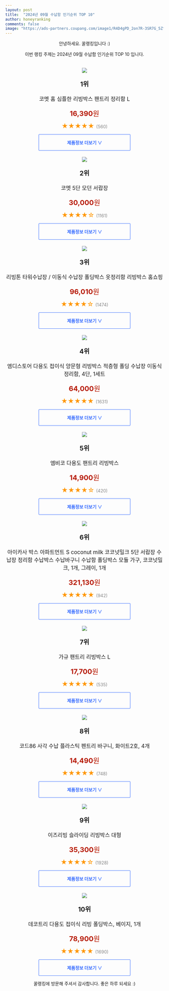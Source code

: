 ```yaml
---
layout: post
title:  "2024년 09월 수납함 인기순위 TOP 10"
author: honeyranking
comments: false
image: "https://ads-partners.coupang.com/image1/R4D4gPD_2on7R-3SR7G_5ZfOyM9ftvN3bEmtLhO4jhySXUTMvyLCnrr6LPoUf3ENBL417X7GFtq4DHZi8AHPi4RK0bEEyAuO2wWbxC4NxgwCobaMncWsFRwLV23DkdUjzxmXlRl2R3SkCedF-qLU2No7lvyEBnEnUO221Y5hVI-vVoKfDZQkgac4SMSrUVG5MSMjVMcPv71Q4aKu2odIOmqEkwc6B9BPdsQUJDshX_vndSiofrweP0KM1VMTaIq7Z5Tdt3SznOsODJoVcorHZV_HIZl2OCjRKEP5"
---
```

<p style="text-align: center;">안녕하세요. 꿀랭킹입니다 :)</p>
<p style="text-align: center;">이번 랭킹 주제는 2024년 09월 수납함 인기순위 TOP 10 입니다.</p><center><img src="https://ads-partners.coupang.com/image1/R4D4gPD_2on7R-3SR7G_5ZfOyM9ftvN3bEmtLhO4jhySXUTMvyLCnrr6LPoUf3ENBL417X7GFtq4DHZi8AHPi4RK0bEEyAuO2wWbxC4NxgwCobaMncWsFRwLV23DkdUjzxmXlRl2R3SkCedF-qLU2No7lvyEBnEnUO221Y5hVI-vVoKfDZQkgac4SMSrUVG5MSMjVMcPv71Q4aKu2odIOmqEkwc6B9BPdsQUJDshX_vndSiofrweP0KM1VMTaIq7Z5Tdt3SznOsODJoVcorHZV_HIZl2OCjRKEP5" style="margin-top:20px" /></center><p style="text-align: center; font-size: 20px"><b>1위</b></p><p style="text-align: center; font-size: 17px">코멧 홈 심플한 리빙박스 팬트리 정리함 L</p><p style="text-align: center;"><span style="color: #b61800; font-size: 22px;"><b>16,390</b>원</span></p><p style="text-align: center;"><span style="color: #ff9600; font-size: 20px;">★★★★★ </span><span style="color: #878787;">(560)</span></p><center><a href="https://link.coupang.com/re/AFFSDP?lptag=AF3899140&subid=honeyrank&pageKey=7252359878&itemId=18451001721&vendorItemId=85591775347&traceid=V0-153-0206bb9018445ea2&requestid=20240926010000254151378833&token=31850C%7CMIXED"><div style="font-size: 14px; display: inline-block; padding: 15px 90px; color: #346aff; border-radius: 2px; border: 1px solid #346aff; cursor: pointer;"><b>제품정보 더보기 &or;</b></div></a></center><center><img src="https://ads-partners.coupang.com/image1/bPJyUN9J_C2aj5y8bJoBBv5-h1DoD6gU0xFcYrhy0ByXUk2GKUQv22EQlDs7Ye7h1etpXn5DMJFY21vF2M8XRiRvd1lAsWjNwkj9vjw3A92b8N64hxwgt9_LarrABUEl2ah7CiS8wJ8MbVxgs4FL458228Nkbd1X007xOtltdiZMQZwGUgy6NeRqJkVk0f3n5GWeu_PeUu3SmGtmNSqJ8sLXZE8AyErA-ozSLJ8G7qwCq25eOxgdo49KbO9S_ruO_rfMJGEuW5Ar4anAyQUF9uxpiqtV1WoM3KH6" style="margin-top:20px" /></center><p style="text-align: center; font-size: 20px"><b>2위</b></p><p style="text-align: center; font-size: 17px">코멧 5단 모던 서랍장</p><p style="text-align: center;"><span style="color: #b61800; font-size: 22px;"><b>30,000</b>원</span></p><p style="text-align: center;"><span style="color: #ff9600; font-size: 20px;">★★★★☆ </span><span style="color: #878787;">(1161)</span></p><center><a href="https://link.coupang.com/re/AFFSDP?lptag=AF3899140&subid=honeyrank&pageKey=6687135728&itemId=15441471885&vendorItemId=82661100312&traceid=V0-153-f0e6fb0fa9332a1f&requestid=20240926010000254151378833&token=31850C%7CMIXED"><div style="font-size: 14px; display: inline-block; padding: 15px 90px; color: #346aff; border-radius: 2px; border: 1px solid #346aff; cursor: pointer;"><b>제품정보 더보기 &or;</b></div></a></center><center><img src="https://ads-partners.coupang.com/image1/ZIctIVuIhDttqSwkZDUiKbXRNk_GWAqlPXjbPibZwtY15oh8U2xZJTafaG6RAP5mWaQAWCB540UB_1SbAlVjzxu3M8fOPSmxRtP_rg5CBiMBK-UmVbbHg3TtHK0mXVNJqEqswsmIpdc-m8O63L86UWNs3dXJmSHGl-TxvrSYlPMaeBk4r-KuP8T0tE2rWM1fflyP_a83Qci3ik9gw8JqLJDLXg047OLGKgqhhG_RiO2A-Zul5Fd23UIKpDoaojxoJV8iOlzAI6DNQVreq6ukvgf7S5Ux8qrerZFlVDugM1xzc-JGNKXiOoXk956o7tc=" style="margin-top:20px" /></center><p style="text-align: center; font-size: 20px"><b>3위</b></p><p style="text-align: center; font-size: 17px">리빙톤 타워수납장 / 이동식 수납장 폴딩박스 옷정리함 리빙박스 홈쇼핑</p><p style="text-align: center;"><span style="color: #b61800; font-size: 22px;"><b>96,010</b>원</span></p><p style="text-align: center;"><span style="color: #ff9600; font-size: 20px;">★★★★☆ </span><span style="color: #878787;">(1474)</span></p><center><a href="https://link.coupang.com/re/AFFSDP?lptag=AF3899140&subid=honeyrank&pageKey=7677176926&itemId=20496173856&vendorItemId=87125336933&traceid=V0-153-65143a17b5956761&clickBeacon=37f26b60-7b57-11ef-8d40-ce01c9ad7c5f%7E3&requestid=20240926010000254151378833&token=31850C%7CMIXED"><div style="font-size: 14px; display: inline-block; padding: 15px 90px; color: #346aff; border-radius: 2px; border: 1px solid #346aff; cursor: pointer;"><b>제품정보 더보기 &or;</b></div></a></center><center><img src="https://ads-partners.coupang.com/image1/2gGz5P3gNeLUuLyU2rbnJkPRZO8JTBEpZ98kUeCohLf0ic667qgAu9WR05YWfx7RsRd_sp-nyDoexETIwJaQtHivzNGHHWt6oE5lPRAK6nX61pGeGCsOmTHYTjsehsFY75h0c9Ax3TKoiuWoGK8D0mbOP03Z5hga2AWgDcShp00Sbu2Ks0RTiCF0pQBLlbQk0Jr0uys-bSDnZh51m-DBHJ14X0g3ln10o-IAACjo2Iqv6K0p2KpDa-is1xyvlCF9K_xdOwkVoqcqWdC3TfqiOHnR_XQeDYV0MnGB5WCdwGWWjv3kMuBxrllR7hPyaQ==" style="margin-top:20px" /></center><p style="text-align: center; font-size: 20px"><b>4위</b></p><p style="text-align: center; font-size: 17px">엠디스토어 다용도 접이식 양문형 리빙박스 적층형 폴딩 수납장 이동식 정리함, 4단, 1세트</p><p style="text-align: center;"><span style="color: #b61800; font-size: 22px;"><b>64,000</b>원</span></p><p style="text-align: center;"><span style="color: #ff9600; font-size: 20px;">★★★★★ </span><span style="color: #878787;">(1631)</span></p><center><a href="https://link.coupang.com/re/AFFSDP?lptag=AF3899140&subid=honeyrank&pageKey=7849368103&itemId=21390909779&vendorItemId=86876076654&traceid=V0-153-8e3807ffb707c262&clickBeacon=37f29270-7b57-11ef-b385-a8447e9f1e4d%7E3&requestid=20240926010000254151378833&token=31850C%7CMIXED"><div style="font-size: 14px; display: inline-block; padding: 15px 90px; color: #346aff; border-radius: 2px; border: 1px solid #346aff; cursor: pointer;"><b>제품정보 더보기 &or;</b></div></a></center><center><img src="https://ads-partners.coupang.com/image1/0JPd3F1YG2F8zYC-0IrGpr92DECY0RiAB2yOJ1VHIATGyyJMm6xQ2gjN4ZeSRfxyu94LVEqH04Y5zD2a2MU9lUMGS-fnujJ5fWyb7pJuphldP7g4zdEvMwkrZ9nQHMjCqz_F4V4QcTilU1xC8z1XILGODgD-L_jvdSBLmgHOqpXixGxq2w2L5w4fN3tL5ddG6jlqdkQea_z1UpCzvUkX1Y9FeUcEe9xa_SEgwwnK53p-bMMc9nscvujctAYchuqLbsOXbcj8GcPMXKXnQyXaJbfX4j-OxGmya8auUxSvT9IWgBWpfgUDcA2QxA==" style="margin-top:20px" /></center><p style="text-align: center; font-size: 20px"><b>5위</b></p><p style="text-align: center; font-size: 17px">엠비코 다용도 팬트리 리빙박스</p><p style="text-align: center;"><span style="color: #b61800; font-size: 22px;"><b>14,900</b>원</span></p><p style="text-align: center;"><span style="color: #ff9600; font-size: 20px;">★★★★☆ </span><span style="color: #878787;">(420)</span></p><center><a href="https://link.coupang.com/re/AFFSDP?lptag=AF3899140&subid=honeyrank&pageKey=8193331535&itemId=12800307296&vendorItemId=86420003938&traceid=V0-153-942aacb931fbab4a&requestid=20240926010000254151378833&token=31850C%7CMIXED"><div style="font-size: 14px; display: inline-block; padding: 15px 90px; color: #346aff; border-radius: 2px; border: 1px solid #346aff; cursor: pointer;"><b>제품정보 더보기 &or;</b></div></a></center><center><img src="https://ads-partners.coupang.com/image1/uWqIRFR42HS_TghRubw0s_vtYFDO_M8iY8E90a_LVISai5VDY3H847tNmkKvplCfxnHCpYpLOw9pnA0-3Bu2s8J9LogNthh6VdpGr6l04GiudOBc3icLDFG9uyBS9vB0HjCJp0pikHNkpnIxP36UzsFEQCaYjRhYPu-3pFJDgRgQgMsOUL2xAEfWbglUE-qUgCJcWD-I-1uydIiQJDDUAmM6uregN4moR6jgkwpCYpWiMFQr8DcdgA6tMA-kE9VTI4HW8hYxzyN9dj2OpNqm6oOBBtEC5GZ7Y1uNGdyJkJjqmdRzsQoV7S86S2Q0kmk=" style="margin-top:20px" /></center><p style="text-align: center; font-size: 20px"><b>6위</b></p><p style="text-align: center; font-size: 17px">아이카사 박스 아파트먼트 S coconut milk 코코넛밀크 5단 서랍장 수납장 정리함 수납박스 수납바구니 수납함 폴딩박스 모듈 가구, 코코넛밀크, 1개, 그레이, 1개</p><p style="text-align: center;"><span style="color: #b61800; font-size: 22px;"><b>321,130</b>원</span></p><p style="text-align: center;"><span style="color: #ff9600; font-size: 20px;">★★★★★ </span><span style="color: #878787;">(942)</span></p><center><a href="https://link.coupang.com/re/AFFSDP?lptag=AF3899140&subid=honeyrank&pageKey=1767511493&itemId=9187420459&vendorItemId=70998087659&traceid=V0-153-96f0bd1be01d4f46&clickBeacon=37f29270-7b57-11ef-b2df-6252934fe66b%7E3&requestid=20240926010000254151378833&token=31850C%7CMIXED"><div style="font-size: 14px; display: inline-block; padding: 15px 90px; color: #346aff; border-radius: 2px; border: 1px solid #346aff; cursor: pointer;"><b>제품정보 더보기 &or;</b></div></a></center><center><img src="https://ads-partners.coupang.com/image1/RjswCVVZjR_WmsRMRomqlCyz9XhM0_IwpGnxmIyVxx8OZioSLjcY51rkR0maeQmWcJmNfD4giK6upFqteuA4gkuSA5cLQx6WFG11PxjVD1xzLgpu44ppKvfqvKCyX8AJO5kaZAy4dJPVJO2YNz1F30_t_SDjB8Nw8fn542TSfRuUvaUhBw7dz9eEEWilnTA7ehVIqAWpzfZ_b0My1lQUngZzCWc7wMiuOsMQJTvzU0R-57u3qNEAj_8zISuAId-qeyyCvsqoViyMUIJqxQ4yNr1uli80wvbUVg==" style="margin-top:20px" /></center><p style="text-align: center; font-size: 20px"><b>7위</b></p><p style="text-align: center; font-size: 17px">가규 팬트리 리빙박스 L</p><p style="text-align: center;"><span style="color: #b61800; font-size: 22px;"><b>17,700</b>원</span></p><p style="text-align: center;"><span style="color: #ff9600; font-size: 20px;">★★★★★ </span><span style="color: #878787;">(535)</span></p><center><a href="https://link.coupang.com/re/AFFSDP?lptag=AF3899140&subid=honeyrank&pageKey=6870548106&itemId=16434017225&vendorItemId=83624795022&traceid=V0-153-86161f54438536fe&requestid=20240926010000254151378833&token=31850C%7CMIXED"><div style="font-size: 14px; display: inline-block; padding: 15px 90px; color: #346aff; border-radius: 2px; border: 1px solid #346aff; cursor: pointer;"><b>제품정보 더보기 &or;</b></div></a></center><center><img src="https://ads-partners.coupang.com/image1/wEsYHt7Iiwqt_ybNwLowf8M7SuPecHIyZdcNrm3GiX6fTkHrxeojdTpFoIb2OlJbMWRd5D3T-piNG7JYM9aMn_TiBjLj4nTnkUbL-QRg7GbwaxPqqf5vNX6C_8PpUPuufmTzuOdP-Azk-XKb9Ec2R0J-iLW11se3Xq_l7DS7vjo3CIUnYW6xXptHWDa5d9F8OzB1YAenIcEUq_8cgF5IRPTyitkJWNiZJ8KQIce3pUarzXm7BFO7aWt5GFOnYX6je_uw_z837smTdUQ23tfKUrw9cEG9-HFudHmgo6HR6xQgmLFB8jTkv-TCjrw2EFo=" style="margin-top:20px" /></center><p style="text-align: center; font-size: 20px"><b>8위</b></p><p style="text-align: center; font-size: 17px">코드86 사각 수납 플라스틱 펜트리 바구니, 화이트2호, 4개</p><p style="text-align: center;"><span style="color: #b61800; font-size: 22px;"><b>14,490</b>원</span></p><p style="text-align: center;"><span style="color: #ff9600; font-size: 20px;">★★★★★ </span><span style="color: #878787;">(748)</span></p><center><a href="https://link.coupang.com/re/AFFSDP?lptag=AF3899140&subid=honeyrank&pageKey=7548344510&itemId=19859207441&vendorItemId=86953068216&traceid=V0-153-6ac1aa3d1567ad53&clickBeacon=37f29270-7b57-11ef-b3ed-0ddf601af25b%7E3&requestid=20240926010000254151378833&token=31850C%7CMIXED"><div style="font-size: 14px; display: inline-block; padding: 15px 90px; color: #346aff; border-radius: 2px; border: 1px solid #346aff; cursor: pointer;"><b>제품정보 더보기 &or;</b></div></a></center><center><img src="https://ads-partners.coupang.com/image1/XOptFktqfMdRhod8XGmeR2xJitC3QKdynM4YJeSdUqh0wo1IZEx-b3X7VLmdqRbG54ViE7YZ9tz8ZU6XYlYWAo7G5S93gIEtBgLsH9UGDPOwdXTovrABzg9szzmU8SrjgDFjwE517jvYZeruFYJitqLs3Aj4H2IO-TYlFvJ4Q8yDTRcRWd4NxlzCMN1zzQZz85pH9wxr19rPhyDfOpCItkQVaG2kZ1f5yTMtyIOV0i1qc4OQ-vV8kD9cf5DxZegKrqUQJ-QaEGYjuHiyAVodOAaKnvL7b4xHUAA=" style="margin-top:20px" /></center><p style="text-align: center; font-size: 20px"><b>9위</b></p><p style="text-align: center; font-size: 17px">이즈리빙 슬라이딩 리빙박스 대형</p><p style="text-align: center;"><span style="color: #b61800; font-size: 22px;"><b>35,300</b>원</span></p><p style="text-align: center;"><span style="color: #ff9600; font-size: 20px;">★★★★☆ </span><span style="color: #878787;">(1928)</span></p><center><a href="https://link.coupang.com/re/AFFSDP?lptag=AF3899140&subid=honeyrank&pageKey=5815577473&itemId=22585937955&vendorItemId=71958682148&traceid=V0-153-a40d7a89f29eb12f&requestid=20240926010000254151378833&token=31850C%7CMIXED"><div style="font-size: 14px; display: inline-block; padding: 15px 90px; color: #346aff; border-radius: 2px; border: 1px solid #346aff; cursor: pointer;"><b>제품정보 더보기 &or;</b></div></a></center><center><img src="https://ads-partners.coupang.com/image1/aBklZXTDTC71vx9paLYPTFc9ZzpzBmj5HgOXJIFdyZVpUZxA4sbvmQexWgf-_McLmfM4nTnUxrRhMC2mRJfn_bjOfiYrZjpgkS7NBk_h98YXpzxDt-H9jx7gY-jt-WE6orYAoBNd1cI_HgoQ12b_Lf9SXl6pqHvWH-q54ePmDT7RNozWj4e_Rs7sAdPfhN7OksmRDaouN2lyt3SSlncffO7BdErqEY2R3W2hPIbWyWNiynU9gcaglc_yJCDpFZjmzYxjcpg9CyJ5SNKIbi5WXeq3OJBUTtd4W4hVFp4AqXpKGd77iLcLnNOq3qvHjlw=" style="margin-top:20px" /></center><p style="text-align: center; font-size: 20px"><b>10위</b></p><p style="text-align: center; font-size: 17px">데코트리 다용도 접이식 리빙 폴딩박스, 베이지, 1개</p><p style="text-align: center;"><span style="color: #b61800; font-size: 22px;"><b>78,900</b>원</span></p><p style="text-align: center;"><span style="color: #ff9600; font-size: 20px;">★★★★★ </span><span style="color: #878787;">(1690)</span></p><center><a href="https://link.coupang.com/re/AFFSDP?lptag=AF3899140&subid=honeyrank&pageKey=8057393137&itemId=22619981425&vendorItemId=89661748326&traceid=V0-153-4e75f6aa1b34563c&clickBeacon=37f29270-7b57-11ef-9a93-1ce44b8c3f23%7E3&requestid=20240926010000254151378833&token=31850C%7CMIXED"><div style="font-size: 14px; display: inline-block; padding: 15px 90px; color: #346aff; border-radius: 2px; border: 1px solid #346aff; cursor: pointer;"><b>제품정보 더보기 &or;</b></div></a></center><p style="text-align: center;">꿀랭킹에 방문해 주셔서 감사합니다. 좋은 하루 되세요 :)</p>